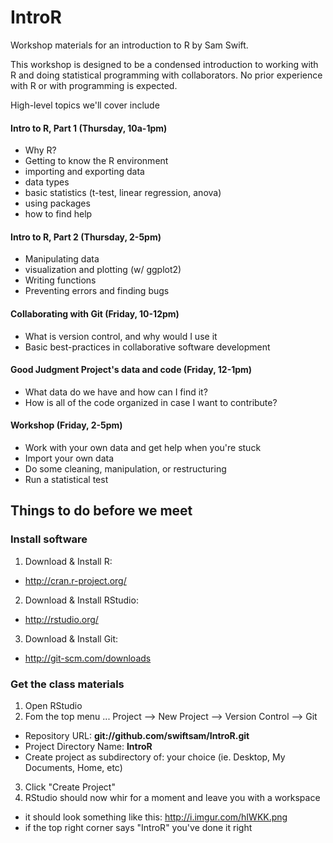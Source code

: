 IntroR
======
Workshop materials for an introduction to R by Sam Swift.

This workshop is designed to be a condensed introduction to working with R and doing statistical programming with collaborators.  No prior experience with R or with programming is expected.  

High-level topics we'll cover include
#### Intro to R, Part 1 (Thursday, 10a-1pm)
* Why R?
* Getting to know the R environment
* importing and exporting data
* data types
* basic statistics (t-test, linear regression, anova)
* using packages
* how to find help

#### Intro to R, Part 2 (Thursday, 2-5pm)
* Manipulating data
* visualization and plotting (w/ ggplot2)
* Writing functions
* Preventing errors and finding bugs

#### Collaborating with Git (Friday, 10-12pm)
* What is version control, and why would I use it
* Basic best-practices in collaborative software development

#### Good Judgment Project's data and code (Friday, 12-1pm)
* What data do we have and how can I find it?
* How is all of the code organized in case I want to contribute?

#### Workshop (Friday, 2-5pm)
* Work with your own data and get help when you're stuck
* Import your own data
* Do some cleaning, manipulation, or restructuring
* Run a statistical test


Things to do before we meet
---------------------------
### Install software
1. Download & Install R:  
  * http://cran.r-project.org/
2. Download & Install RStudio:
  * http://rstudio.org/
3. Download & Install Git:
  * http://git-scm.com/downloads

### Get the class materials
1. Open RStudio
2. Fom the top menu ... Project --> New Project --> Version Control --> Git
 * Repository URL:  **git://github.com/swiftsam/IntroR.git**
 * Project Directory Name: **IntroR**
 * Create project as subdirectory of: your choice (ie. Desktop, My Documents, Home, etc)
3. Click "Create Project"
4. RStudio should now whir for a moment and leave you with a workspace 
  * it should look something like this: http://i.imgur.com/hIWKK.png
  * if the top right corner says "IntroR" you've done it right